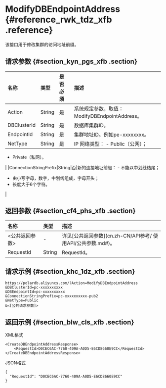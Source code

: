 # ModifyDBEndpointAddress {#reference_rwk_tdz_xfb .reference}

该接口用于修改集群的访问地址前缀。

## 请求参数 {#section_kyn_pgs_xfb .section}

|名称|类型|是否必须|描述|
|:-|:-|:---|:-|
|Action|String|是|系统规定参数，取值：ModifyDBEndpointAddress。|
|DBClusterId|String|是|数据库集群ID。|
|EndpointId|String|是|集群地址ID。例如pe-xxxxxxxx。|
|NetType|String|是|IP 网络类型： -   Public（公网）；
-   Private（私网）。

 |
|ConnectionStringPrefix|String|否|新的连接地址前缀： -   不能以中划线结尾；
-   由小写字母，数字，中划线组成，字母开头；
-   长度大于6个字符。

 |

## 返回参数 {#section_cf4_phs_xfb .section}

|名称|类型|描述|
|:-|:-|:-|
|<公共返回参数\>|-|详见[公共返回参数](cn.zh-CN/API参考/ 使用API/公共参数.md#)。|
|RequestId|String|RequestId。|

## 请求示例 {#section_khc_1dz_xfb .section}

```
https://polardb.aliyuncs.com/?Action=ModifyDBEndpointAddress
&DBClusterId=pc-xxxxxxxxxx
&DBEndpointId=pc-xxxxxxxxxx
&ConnectionStringPrefix=pc-xxxxxxxxxx-pub2
&NetType=Public
&<[公共请求参数]>
```

## 返回示例 {#section_blw_cls_xfb .section}

XML格式

```
<CreateDBEndpointAddressResponse>  
	<RequestId>D0CEC6AC-7760-409A-A0D5-E6CD8660E9CC</RequestId>
</CreateDBEndpointAddressResponse>
```

JSON格式

```
{
  "RequestId": "D0CEC6AC-7760-409A-A0D5-E6CD8660E9CC"
}
```

